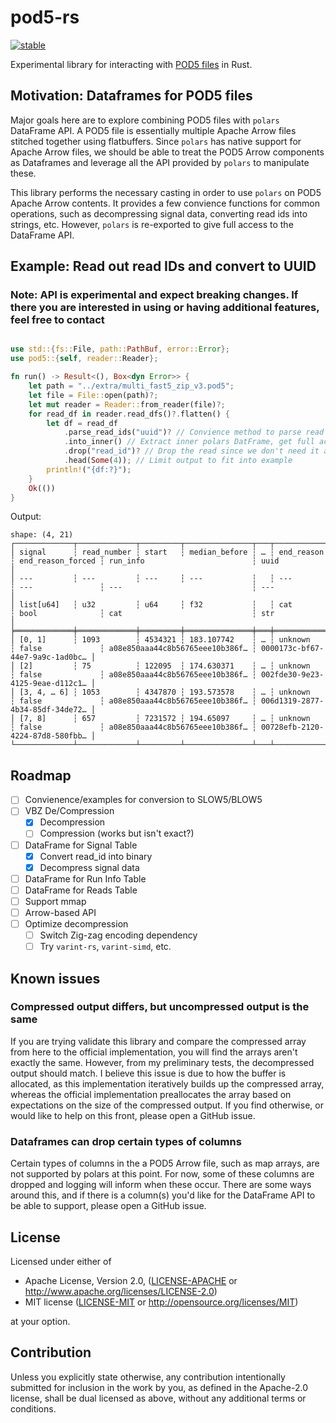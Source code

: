 # pod5-rs

[![stable][stability-badge]][stability-url]

[stability-badge]: https://img.shields.io/badge/stability-experimental-orange.svg
[stability-url]: https://github.com/mkenney/software-guides/blob/master/STABILITY-BADGES.md#experimental

Experimental library for interacting with [POD5 files](https://github.com/nanoporetech/pod5-file-format) in Rust.

## Motivation: Dataframes for POD5 files

Major goals here are to explore combining POD5 files with `polars` DataFrame API. A POD5 file is essentially multiple Apache Arrow files stitched together using flatbuffers. Since `polars` has native support for Apache Arrow files, we should be able to treat the POD5 Arrow components as Dataframes and leverage all the API provided by `polars` to manipulate these.

This library performs the necessary casting in order to use `polars` on POD5 Apache Arrow contents. It provides a few convience functions for common operations, such as decompressing signal data, converting read ids into strings, etc. However, `polars` is re-exported to give full access to the DataFrame API.

## Example: Read out read IDs and convert to UUID

### Note: API is experimental and expect breaking changes. If there you are interested in using or having additional features, feel free to contact

```rust

use std::{fs::File, path::PathBuf, error::Error};
use pod5::{self, reader::Reader};

fn run() -> Result<(), Box<dyn Error>> {
    let path = "../extra/multi_fast5_zip_v3.pod5";
    let file = File::open(path)?;
    let mut reader = Reader::from_reader(file)?;
    for read_df in reader.read_dfs()?.flatten() {
        let df = read_df
            .parse_read_ids("uuid")? // Convience method to parse read ID bytes into UUID
            .into_inner() // Extract inner polars DatFrame, get full access to API
            .drop("read_id")? // Drop the read since we don't need it anymore
            .head(Some(4)); // Limit output to fit into example
        println!("{df:?}");
    }
    Ok(())
}
```

Output:

```text
shape: (4, 21)
┌─────────────┬─────────────┬─────────┬───────────────┬───┬────────────┬───────────────────┬─────────────────────────────────┬─────────────────────────────────┐
│ signal      ┆ read_number ┆ start   ┆ median_before ┆ … ┆ end_reason ┆ end_reason_forced ┆ run_info                        ┆ uuid                            │
│ ---         ┆ ---         ┆ ---     ┆ ---           ┆   ┆ ---        ┆ ---               ┆ ---                             ┆ ---                             │
│ list[u64]   ┆ u32         ┆ u64     ┆ f32           ┆   ┆ cat        ┆ bool              ┆ cat                             ┆ str                             │
╞═════════════╪═════════════╪═════════╪═══════════════╪═══╪════════════╪═══════════════════╪═════════════════════════════════╪═════════════════════════════════╡
│ [0, 1]      ┆ 1093        ┆ 4534321 ┆ 183.107742    ┆ … ┆ unknown    ┆ false             ┆ a08e850aaa44c8b56765eee10b386f… ┆ 0000173c-bf67-44e7-9a9c-1ad0bc… │
│ [2]         ┆ 75          ┆ 122095  ┆ 174.630371    ┆ … ┆ unknown    ┆ false             ┆ a08e850aaa44c8b56765eee10b386f… ┆ 002fde30-9e23-4125-9eae-d112c1… │
│ [3, 4, … 6] ┆ 1053        ┆ 4347870 ┆ 193.573578    ┆ … ┆ unknown    ┆ false             ┆ a08e850aaa44c8b56765eee10b386f… ┆ 006d1319-2877-4b34-85df-34de72… │
│ [7, 8]      ┆ 657         ┆ 7231572 ┆ 194.65097     ┆ … ┆ unknown    ┆ false             ┆ a08e850aaa44c8b56765eee10b386f… ┆ 00728efb-2120-4224-87d8-580fbb… │
└─────────────┴─────────────┴─────────┴───────────────┴───┴────────────┴───────────────────┴─────────────────────────────────┴─────────────────────────────────┘
```

## Roadmap

- [ ] Convienence/examples for conversion to SLOW5/BLOW5
- [ ] VBZ De/Compression
  - [x] Decompression
  - [ ] Compression (works but isn't exact?)
- [ ] DataFrame for Signal Table
  - [x] Convert read_id into binary
  - [x] Decompress signal data
- [ ] DataFrame for Run Info Table
- [ ] DataFrame for Reads Table
- [ ] Support mmap
- [ ] Arrow-based API
- [ ] Optimize decompression
  - [ ] Switch Zig-zag encoding dependency
  - [ ] Try `varint-rs`, `varint-simd`, etc.

## Known issues

### Compressed output differs, but uncompressed output is the same

If you are trying validate this library and compare the compressed array from here to the official implementation, you will find the arrays aren't exactly the same. However, from my preliminary tests, the decompressed output should match. I believe this issue is due to how the buffer is allocated, as this implementation iteratively builds up the compressed array, whereas the official implementation preallocates the array based on expectations on the size of the compressed output. If you find otherwise, or would like to help on this front, please open a GitHub issue.

### Dataframes can drop certain types of columns

Certain types of columns in the a POD5 Arrow file, such as map arrays, are not supported by polars at this point. For now, some of these columns are dropped and logging will inform when these occur. There are some ways around this, and if there is a column(s) you'd like for the DataFrame API to be able to support, please open a GitHub issue.

## License

Licensed under either of

- Apache License, Version 2.0, ([LICENSE-APACHE](LICENSE-APACHE) or <http://www.apache.org/licenses/LICENSE-2.0>)
- MIT license ([LICENSE-MIT](LICENSE-MIT) or <http://opensource.org/licenses/MIT>)

at your option.

## Contribution

Unless you explicitly state otherwise, any contribution intentionally submitted
for inclusion in the work by you, as defined in the Apache-2.0 license, shall be
dual licensed as above, without any additional terms or conditions.
